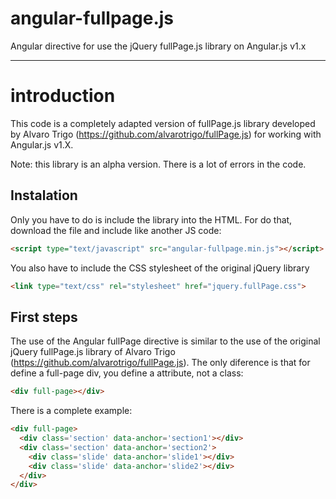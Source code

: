 # angular-fullpage.js
Angular directive for use the jQuery fullPage.js library on Angular.js v1.x


---------------------


# introduction #
This code is a completely adapted version of fullPage.js library developed by Alvaro Trigo (https://github.com/alvarotrigo/fullPage.js) for working with Angular.js v1.X.

Note: this library is an alpha version. There is a lot of errors in the code.

## Instalation ##
Only you have to do is include the library into the HTML. For do that, download the file and include like another JS code:

```html
<script type="text/javascript" src="angular-fullpage.min.js"></script>
```

You also have to include the CSS stylesheet of the original jQuery library
```html
<link type="text/css" rel="stylesheet" href="jquery.fullPage.css">
```

## First steps ##
The use of the Angular fullPage directive is similar to the use of the original jQuery fullPage.js library of Alvaro Trigo (https://github.com/alvarotrigo/fullPage.js). The only diference is that for define a full-page div, you define a attribute, not a class:
```html
<div full-page></div>
```

There is a complete example:
```html
<div full-page>
  <div class='section' data-anchor='section1'></div>
  <div class='section' data-anchor='section2'>
    <div class='slide' data-anchor='slide1'></div>
    <div class='slide' data-anchor='slide2'></div>
  </div>
</div>
```
